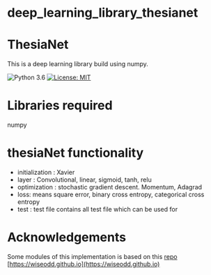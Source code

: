 # deep_learning_library_thesianet


 # ThesiaNet #
 This is a deep learning library build using numpy.

 ![Python 3.6](https://img.shields.io/badge/python-3.7-green.svg)
 [![License: MIT](https://img.shields.io/badge/License-MIT-green.svg)](https://opensource.org/licenses/MIT)


 # Libraries required
 numpy

 # thesiaNet functionality 
   - initialization : Xavier 
   - layer : Convolutional, linear, sigmoid, tanh, relu
   - optimization : stochastic gradient descent. Momentum, Adagrad
   - loss: means square error, binary cross entropy, categorical cross entropy
   - test : test file contains all test file which can be used for 



 # Acknowledgements #
 Some modules of this implementation is based on this [repo](https://github.com/joelgrus/joelnet)</br>
 [https://wiseodd.github.io](https://wiseodd.github.io)</br>
